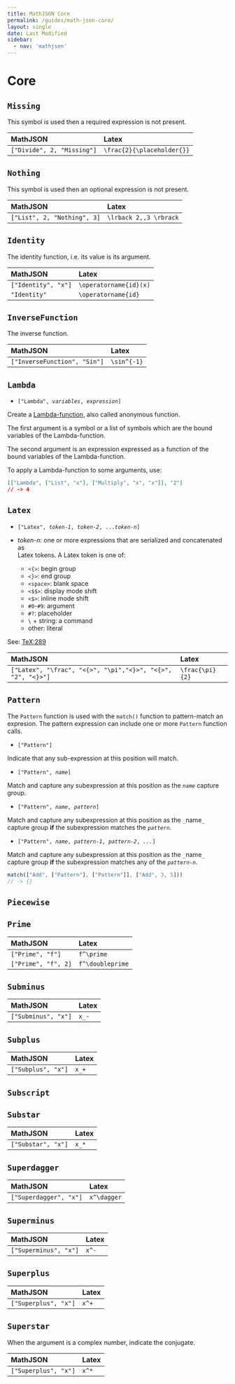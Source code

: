 ```yaml
---
title: MathJSON Core
permalink: /guides/math-json-core/
layout: single
date: Last Modified
sidebar:
  - nav: 'mathjson'
---
```


# Core


## `Missing`

This symbol is used then a required expression is not present.

| MathJSON                   | Latex                      |
| :------------------------- | :------------------------- |
| `["Divide", 2, "Missing"]` | `\frac{2}{\placeholder{}}` |

## `Nothing`

This symbol is used then an optional expression is not present.

| MathJSON                    | Latex                  |
| :-------------------------- | :--------------------- |
| `["List", 2, "Nothing", 3]` | `\lrback 2,,3 \rbrack` |

## `Identity`

The identity function, i.e. its value is its argument.

| MathJSON            | Latex                  |
| :------------------ | :--------------------- |
| `["Identity", "x"]` | `\operatorname{id}(x)` |
| `"Identity"`        | `\operatorname{id}`    |

## `InverseFunction`

The inverse function.

| MathJSON                     | Latex       |
| :--------------------------- | :---------- |
| `["InverseFunction", "Sin"]` | `\sin^{-1}` |

## `Lambda`

- `["Lambda", `_`variables`_`, `_`expression`_`]`

Create a [Lambda-function](https://en.wikipedia.org/wiki/Anonymous_function),
also called anonymous function.

The first argument is a symbol or a list of symbols which are the bound
variables of the Lambda-function.

The second argument is an expression expressed as a function of the bound
variables of the Lambda-function.

To apply a Lambda-function to some arguments, use:

```json
[["Lambda", ["List", "x"], ["Multiply", "x", "x"]], "2"]
// -> 4
```

## `Latex`

- `["Latex", `_`token-1`_`, `_`token-2`_`, ...`_`token-n`_`]`

- _token-n_: one or more expressions that are serialized and concatenated as  
  Latex tokens. A Latex token is one of:
  - `<{>`: begin group
  - `<}>`: end group
  - `<space>`: blank space
  - `<$$>`: display mode shift
  - `<$>`: inline mode shift
  - `#0`-`#9`: argument
  - `#?`: placeholder
  - `\` + string: a command
  - other: literal

See: [TeX:289](http://tug.org/texlive/devsrc/Build/source/texk/web2c/tex.web)

| MathJSON                                                    | Latex           |
| :---------------------------------------------------------- | :-------------- |
| `["Latex", "\frac", "<{>", "\pi","<}>", "<{>", "2", "<}>"]` | `\frac{\pi}{2}` |

## `Pattern`

The `Pattern` function is used with the `match()` function to pattern-match an
expresion. The pattern expression can include one or more `Pattern` function
calls.

- `["Pattern"]`

Indicate that any sub-expression at this position will match.

- `["Pattern", `_`name`_`]`

Match and capture any subexpression at this position as the _`name`_ capture
group.

- `["Pattern", `_`name`_`, `_`pattern`_`]`

Match and capture any subexpression at this position as the `_`name`_` capture
group **if** the subexpression matches the _`pattern`_.

- `["Pattern", `_`name`_`, `_`pattern-1`_`, `_`pattern-2`_`, `_`...`_`]`

Match and capture any subexpression at this position as the `_`name`_` capture
group **if** the subexpression matches any of the _`pattern-n`_.

```js
match(["Add", ["Pattern"], ["Pattern"]], ["Add", 3, 5]))
// -> {}
```

## `Piecewise`

## `Prime`

| MathJSON            | Latex            |
| :------------------ | :--------------- |
| `["Prime", "f"]`    | `f^\prime`       |
| `["Prime", "f", 2]` | `f^\doubleprime` |

## `Subminus`

| MathJSON            | Latex |
| :------------------ | :---- |
| `["Subminus", "x"]` | `x_-` |

## `Subplus`

| MathJSON           | Latex |
| :----------------- | :---- |
| `["Subplus", "x"]` | `x_+` |

## `Subscript`

## `Substar`

| MathJSON           | Latex |
| :----------------- | :---- |
| `["Substar", "x"]` | `x_*` |

## `Superdagger`

| MathJSON               | Latex       |
| :--------------------- | :---------- |
| `["Superdagger", "x"]` | `x^\dagger` |

## `Superminus`

| MathJSON              | Latex |
| :-------------------- | :---- |
| `["Superminus", "x"]` | `x^-` |

## `Superplus`

| MathJSON             | Latex |
| :------------------- | :---- |
| `["Superplus", "x"]` | `x^+` |

## `Superstar`

When the argument is a complex number, indicate the conjugate.

| MathJSON             | Latex |
| :------------------- | :---- |
| `["Superplus", "x"]` | `x^*` |

